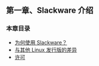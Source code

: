 ## 第一章、Slackware 介绍

### 本章目录

- [为何使用 Slackware？](Why_Use_Slackware.md)
- [与其他 Linux 发行版的差异](Differences_Compared_to_Other_Linux_Distributions.md)
- [许可](Licensing.md)
